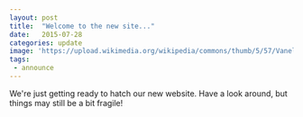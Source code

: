 ```yaml
---
layout: post
title:  "Welcome to the new site..."
date:   2015-07-28
categories: update
image: 'https://upload.wikimedia.org/wikipedia/commons/thumb/5/57/Vanellus_spinosus_MHNT.png/103px-Vanellus_spinosus_MHNT.png'
tags:
 - announce
---
```


We're just getting ready to hatch our new website. Have a look around,
but things may still be a bit fragile!

